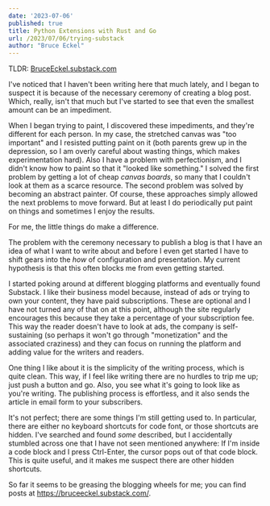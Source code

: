 ```yaml
---
date: '2023-07-06'
published: true
title: Python Extensions with Rust and Go
url: /2023/07/06/trying-substack
author: "Bruce Eckel"
---
```


TLDR: [BruceEckel.substack.com](https://bruceeckel.substack.com/)

I've noticed that I haven't been writing here that much lately, and I
began to suspect it is because of the necessary ceremony of creating
a blog post. Which, really, isn't that much but I've started to see that
even the smallest amount can be an impediment.

When I began trying to paint, I discovered these impediments, and they're
different for each person. In my case, the stretched canvas was "too important"
and I resisted putting paint on it (both parents grew up in the depression, so
I am overly careful about wasting things, which makes experimentation hard).
Also I have a problem with perfectionism,
and I didn't know how to paint so that it "looked like something." I solved the first
problem by getting a lot of cheap *canvas boards*, so many that I couldn't
look at them as a scarce resource. The second problem was solved by becoming an
abstract painter. Of course, these approaches simply allowed the next problems
to move forward. But at least I do periodically put paint on things and sometimes I
enjoy the results.

For me, the little things do make a difference.

The problem with the ceremony necessary to publish a blog is that I have an idea
of what I want to write about and before I even get started I have to shift gears
into the *how* of configuration and presentation. My current hypothesis is that
this often blocks me
from even getting started.

I started poking around at different blogging platforms and eventually found Substack.
I like their business model because, instead of ads or trying to own your content, they
have paid subscriptions. These are optional and I have not turned any of that on at this
point, although the site regularly encourages this because they take a percentage of
your subscription fee. This way the reader doesn't have to look at ads, the company is
self-sustaining (so perhaps it won't go through "monetization" and the associated craziness)
and they can focus on running the platform and adding value for the writers and readers.

One thing I like about it is the simplicity of the writing process, which is quite clean.
This way, if I feel like writing there are no hurdles to trip me up; just push a button
and go. Also, you see what it's going to look like as you're writing. The publishing
process is effortless, and it also sends the article in email form to your subscribers.

It's not perfect; there are some things I'm still getting used to. In particular, there are
either no keyboard shortcuts for code font, or those shortcuts are hidden. I've searched
and found *some* described, but I accidentally stumbled across one that I have not seen
mentioned anywhere: If I'm inside a code block and I press Ctrl-Enter, the cursor pops out of that
code block. This is quite useful, and it makes me suspect there are other hidden shortcuts.

So far it seems to be greasing the blogging wheels for me; you can find posts at https://bruceeckel.substack.com/.

